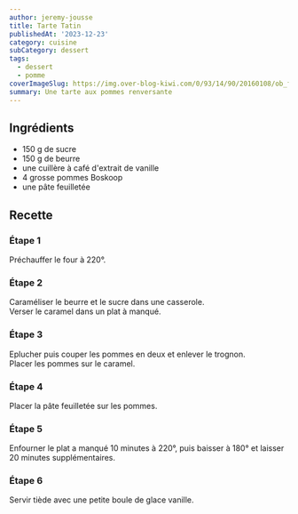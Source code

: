 ```yaml
---
author: jeremy-jousse
title: Tarte Tatin
publishedAt: '2023-12-23'
category: cuisine
subCategory: dessert
tags:
  - dessert
  - pomme
coverImageSlug: https://img.over-blog-kiwi.com/0/93/14/90/20160108/ob_f83837_tarte-tatin-pommes-michalak.jpg
summary: Une tarte aux pommes renversante
---
```


## Ingrédients

- 150 g de sucre
- 150 g de beurre
- une cuillère à café d'extrait de vanille
- 4 grosse pommes Boskoop
- une pâte feuilletée

## Recette

### Étape 1

Préchauffer le four à 220°.

### Étape 2

Caraméliser le beurre et le sucre dans une casserole.  
Verser le caramel dans un plat à manqué.

### Étape 3

Eplucher puis couper les pommes en deux et enlever le trognon.  
Placer les pommes sur le caramel.

### Étape 4

Placer la pâte feuilletée sur les pommes.

### Étape 5

Enfourner le plat a manqué 10 minutes à 220°, puis baisser à 180° et laisser 20 minutes supplémentaires.

### Étape 6

Servir tiède avec une petite boule de glace vanille.
